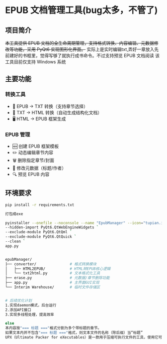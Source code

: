 # EPUB 文档管理工具(bug太多，不管了)

## 项目简介
~~本工具提供 EPUB 文档的全生命周期管理，支持格式转换、内容编辑、元数据修改等功能，采用 PyQt6 实现图形化界面。~~
实际上是实时编辑txt,弄好一章放入先前建好的书框里，觉得写够了就执行成书命令。不过支持预览 EPUB 文档阅读
该工具目前仅支持 Windows 系统


## 主要功能
### 转换工具
- 📘 EPUB → TXT 转换（支持章节选择）
- 📄 TXT → HTML 转换（自动生成结构化文档）
- 🖥️ HTML → EPUB 框架生成

### EPUB 管理
- 🆕 创建 EPUB 框架模板
- ✏️ 动态编辑章节内容
- 🗑️ 删除指定章节/封面
- 📝 修改元数据（标题/作者）
- 🔍 预览 EPUB 内容

## 环境要求
```bash
pip install -r requirements.txt

打包成exe

pyinstaller --onefile --noconsole --name "EpubManager" --icon="tupian.ico" `
--hidden-import PyQt6.QtWebEngineWidgets `
--exclude-module PyQt6.QtQml `
--exclude-module PyQt6.QtQuick `
--clean `
app.py


epubManager/
├── converter/               # 格式转换模块
│   ├── HTML2EPUB/           # HTML转EPUB核心逻辑
│   └── txt2html.py          # 文本格式化工具
├── erase.py                 # 元数据/章节删除功能
├── app.py                   # 主界面GUI实现
└── Interim Warehouse/       # 临时文件存储区


# 后续优化计划
1.实现daemon模式，后台运行
2.添加API接口
3.实现多线程处理，提高效率

else
本内容按"=== 标题 ==="格式分割为多个带标题的章节。
如果文本内并不包含"=== 标题 ==="格式，则文本文件的名称（除后缀）当“标题”
UPX（Ultimate Packer for eXecutables）是一款用于压缩可执行文件的工具，使用它可以减小 PyInstaller 打包后文件的大小
